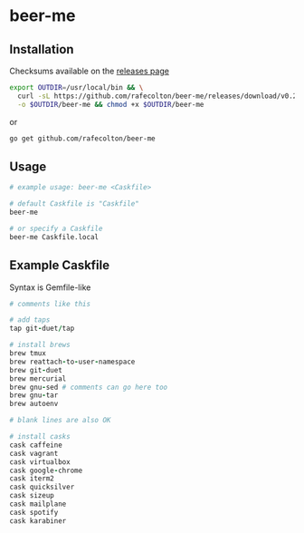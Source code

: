 # beer-me

## Installation

Checksums available on the [releases page](https://github.com/rafecolton/beer-me/releases)

```bash
export OUTDIR=/usr/local/bin && \
  curl -sL https://github.com/rafecolton/beer-me/releases/download/v0.2.1/beer-me-v0.2.1 \
  -o $OUTDIR/beer-me && chmod +x $OUTDIR/beer-me
```

or

```bash
go get github.com/rafecolton/beer-me
```

## Usage

``` bash
# example usage: beer-me <Caskfile>

# default Caskfile is "Caskfile"
beer-me

# or specify a Caskfile
beer-me Caskfile.local
```

## Example Caskfile

Syntax is Gemfile-like

```ruby
# comments like this

# add taps
tap git-duet/tap

# install brews
brew tmux
brew reattach-to-user-namespace
brew git-duet
brew mercurial
brew gnu-sed # comments can go here too
brew gnu-tar
brew autoenv

# blank lines are also OK

# install casks
cask caffeine
cask vagrant
cask virtualbox
cask google-chrome
cask iterm2
cask quicksilver
cask sizeup
cask mailplane
cask spotify
cask karabiner
```
